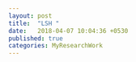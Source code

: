 ```yaml
---
layout: post
title:  "LSH "
date:   2018-04-07 10:04:36 +0530
published: true
categories: MyResearchWork
---
```

